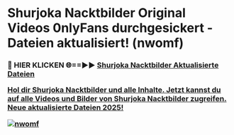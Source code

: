 # Shurjoka Nacktbilder Original Videos 0nlyFans durchgesickert - Dateien aktualisiert! (nwomf)

<h3>🔴 HIER KLICKEN 🌐==►► <a href="https://tinyurl.com/h6vf6nb8" rel="nofollow">Shurjoka Nacktbilder Aktualisierte Dateien

Hol dir Shurjoka Nacktbilder und alle Inhalte. Jetzt kannst du auf alle Videos und Bilder von Shurjoka Nacktbilder zugreifen. Neue aktualisierte Dateien 2025!

[![nwomf](https://i.imgur.com/sD4kR3V.gif)](https://tinyurl.com/h6vf6nb8)
